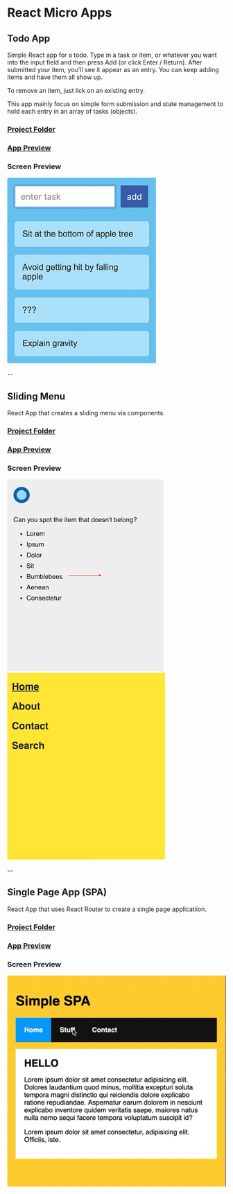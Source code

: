 # React Micro Apps

## Todo App

Simple React app for a todo.  Type in a task or item, or whatever you want into the input field and then press Add (or click Enter / Return).  After submitted your item, you'll see it appear as an entry. You can keep adding items and have them all show up.

To remove an item, just lick on an existing entry.

This app mainly focus on simple form submission and state management to hold each entry in an array of tasks (objects).

### [Project Folder](https://github.com/xboudsady/react-kirupa/tree/master/todolist)

### [App Preview](https://kirupa-react-todo-app.surge.sh)

### Screen Preview
![Todo App](https://github.com/xboudsady/react-kirupa/blob/master/app-screens/todo-app.png)

--

## Sliding Menu

React App that creates a sliding menu via components.

### [Project Folder](https://github.com/xboudsady/react-kirupa/tree/master/slidingmenu)

### [App Preview](https://kirupa-react-slidingmenu.surge.sh)

### Screen Preview
![Menuslider-1 App](https://github.com/xboudsady/react-kirupa/blob/master/app-screens/menuslider-1.png)
![Menuslider-2 App](https://github.com/xboudsady/react-kirupa/blob/master/app-screens/menuslider-2.png)

--

## Single Page App (SPA)

React App that uses React Router to create a single page applicatiion.

### [Project Folder](https://github.com/xboudsady/react-kirupa/tree/master/react_spa)

### [App Preview](https://kirupa-react-spa.surge.sh)

### Screen Preview
![Single Page App](https://github.com/xboudsady/react-kirupa/blob/master/app-screens/SPA.gif)